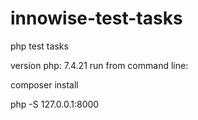 # innowise-test-tasks
php test tasks

version php: 7.4.21
run from command line: 

composer install

php -S 127.0.0.1:8000
